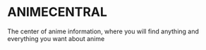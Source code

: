 # ANIMECENTRAL

The center of anime information, where you will find anything and everything you want about anime
